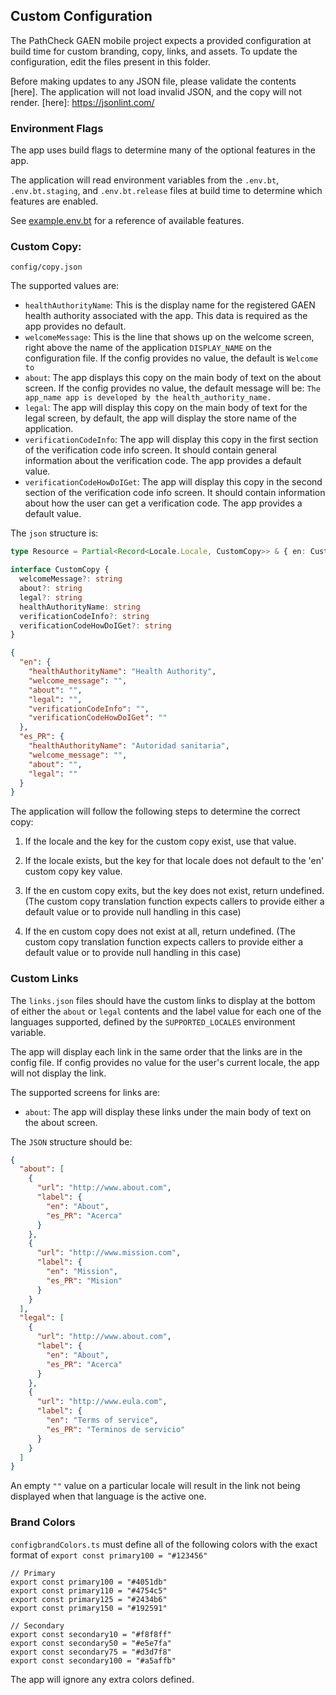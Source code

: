 ## Custom Configuration

The PathCheck GAEN mobile project expects a provided configuration at build time
for custom branding, copy, links, and assets. To update the configuration, edit
the files present in this folder.

Before making updates to any JSON file, please validate the contents [here].
The application will not load invalid JSON, and the copy will not render.
[here]: https://jsonlint.com/

### Environment Flags

The app uses build flags to determine many of the optional features in the app.

The application will read environment variables from the `.env.bt`,
`.env.bt.staging`, and `.env.bt.release` files at build time to determine which
features are enabled.

See [example.env.bt](../example.env.bt) for a reference of available features.

### Custom Copy:

`config/copy.json`

The supported values are:

- `healthAuthorityName`: This is the display name for the registered GAEN health authority associated with the app. This data is required as the app provides no default.
- `welcomeMessage`: This is the line that shows up on the welcome screen, right above the name of the application `DISPLAY_NAME` on the configuration file. If the config provides no value, the default is `Welcome to`
- `about`: The app displays this copy on the main body of text on the about screen.
  If the config provides no value, the default message will be:
  `The app_name app is developed by the health_authority_name.`
- `legal`: The app will display this copy on the main body of text for the legal screen,
  by default, the app will display the store name of the application.
- `verificationCodeInfo`: The app will display this copy in the first section of
  the verification code info screen. It should contain general information about
  the verification code. The app provides a default value.
- `verificationCodeHowDoIGet`: The app will display this copy in the second section of
  the verification code info screen. It should contain information about how the
  user can get a verification code. The app provides a default value.

The `json` structure is:

```typescript
type Resource = Partial<Record<Locale.Locale, CustomCopy>> & { en: CustomCopy }

interface CustomCopy {
  welcomeMessage?: string
  about?: string
  legal?: string
  healthAuthorityName: string
  verificationCodeInfo?: string
  verificationCodeHowDoIGet?: string
}
```

```json
{
  "en": {
    "healthAuthorityName": "Health Authority",
    "welcome_message": "",
    "about": "",
    "legal": "",
    "verificationCodeInfo": "",
    "verificationCodeHowDoIGet": ""
  },
  "es_PR": {
    "healthAuthorityName": "Autoridad sanitaria",
    "welcome_message": "",
    "about": "",
    "legal": ""
  }
}
```

The application will follow the following steps to determine the correct copy:

1. If the locale and the key for the custom copy exist, use that value.

2. If the locale exists, but the key for that locale does not default to
   the 'en' custom copy key value.

3. If the en custom copy exits, but the key does not exist, return
   undefined. (The custom copy translation function expects callers to provide either a default value or to provide null handling in this case)

4. If the en custom copy does not exist at all, return undefined. (The custom copy translation function expects callers to provide either a default value or to provide null handling in this case)

### Custom Links

The `links.json` files should have the custom links to display at the bottom
of either the `about` or `legal` contents and the label value for each one of
the languages supported, defined by the `SUPPORTED_LOCALES` environment
variable.

The app will display each link in the same order that the links are in the config file. If config provides no value for the user's current locale, the app will not display the link.

The supported screens for links are:

- `about`: The app will display these links under the main body of text on the about screen.

The `JSON` structure should be:

```json
{
  "about": [
    {
      "url": "http://www.about.com",
      "label": {
        "en": "About",
        "es_PR": "Acerca"
      }
    },
    {
      "url": "http://www.mission.com",
      "label": {
        "en": "Mission",
        "es_PR": "Mision"
      }
    }
  ],
  "legal": [
    {
      "url": "http://www.about.com",
      "label": {
        "en": "About",
        "es_PR": "Acerca"
      }
    },
    {
      "url": "http://www.eula.com",
      "label": {
        "en": "Terms of service",
        "es_PR": "Terminos de servicio"
      }
    }
  ]
}
```

An empty `""` value on a particular locale will result in the link not being
displayed when that language is the active one.

### Brand Colors

`configbrandColors.ts` must define all of the following colors with the exact
format of `export const primary100 = "#123456"`

```
// Primary
export const primary100 = "#4051db"
export const primary110 = "#4754c5"
export const primary125 = "#2434b6"
export const primary150 = "#192591"

// Secondary
export const secondary10 = "#f8f8ff"
export const secondary50 = "#e5e7fa"
export const secondary75 = "#d3d7f8"
export const secondary100 = "#a5affb"
```

The app will ignore any extra colors defined.
